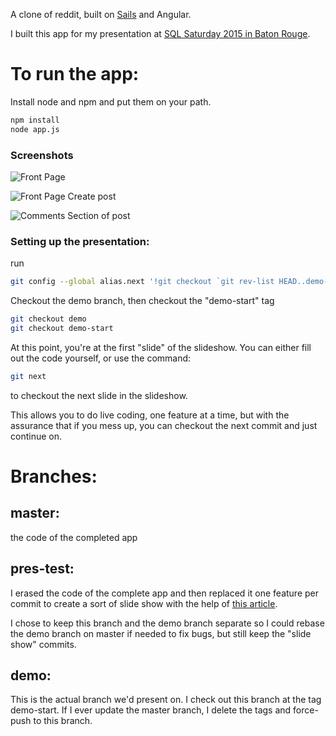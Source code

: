 A clone of reddit, built on [Sails](http://sailsjs.org) and Angular.

I built this app for my presentation at [SQL Saturday 2015 in Baton Rouge](http://www.sqlsaturday.com/423/Sessions/Details.aspx?sid=37125).

# To run the app:

Install node and npm and put them on your path.
``` bash
npm install
node app.js
```

### Screenshots

![Front Page](http://i.imgur.com/bwBKYj2.png)

![Front Page Create post](http://i.imgur.com/ybAsFb8.png)

![Comments Section of post](http://i.imgur.com/dEfuiMW.png)


### Setting up the presentation:

run

``` bash
git config --global alias.next '!git checkout `git rev-list HEAD..demo-end | tail -1`'
```

Checkout the demo branch, then checkout the "demo-start" tag

``` bash
git checkout demo
git checkout demo-start

```

At this point, you're at the first "slide" of the slideshow. You can either fill out the code yourself, or use the command:

``` bash
git next
```

to checkout the next slide in the slideshow.

This allows you to do live coding, one feature at a time, but with the assurance that if you mess up, you can checkout the next commit and just continue on.

# Branches:

## master: 

the code of the completed app

## pres-test:

I erased the code of the complete app and then replaced it one feature per commit to create a sort of slide show with the help of [this article](http://www.jayway.com/2015/03/30/using-git-commits-to-drive-a-live-coding-session/).

I chose to keep this branch and the demo branch separate so I could rebase the demo branch on master if needed to fix bugs, but still keep the "slide show" commits. 

## demo: 

This is the actual branch we'd present on. I check out this branch at the tag demo-start. If I ever update the master branch, I delete the tags and force-push to this branch.

